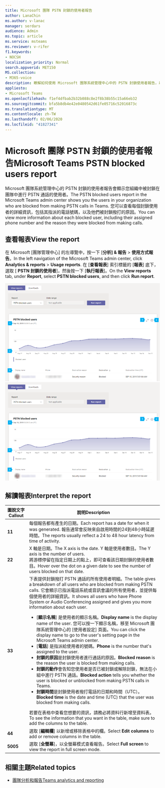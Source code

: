 ```yaml
---
title: Microsoft 團隊 PSTN 封鎖的使用者報告
author: LanaChin
ms.author: v-lanac
manager: serdars
audience: Admin
ms.topic: article
ms.service: msteams
ms.reviewer: v-rifer
f1.keywords:
- NOCSH
localization_priority: Normal
search.appverid: MET150
MS.collection:
- M365-voice
description: 瞭解如何使用 Microsoft 團隊系統管理中心中的 PSTN 封鎖使用者報告，以深入瞭解貴組織中被封鎖進行 PSTN 通話的小組使用者。
appliesto:
- Microsoft Teams
ms.openlocfilehash: f1ef4dfbab2b32b088c8e2f8b38b55c15a66eb32
ms.sourcegitcommit: bfa5b8db4e42e0480542d61fe05716c52016873c
ms.translationtype: MT
ms.contentlocale: zh-TW
ms.lasthandoff: 02/06/2020
ms.locfileid: "41827341"
---
```

# <a name="microsoft-teams-pstn-blocked-users-report"></a><span data-ttu-id="3af05-103">Microsoft 團隊 PSTN 封鎖的使用者報告</span><span class="sxs-lookup"><span data-stu-id="3af05-103">Microsoft Teams PSTN blocked users report</span></span>

<span data-ttu-id="3af05-104">Microsoft 團隊系統管理中心的 PSTN 封鎖的使用者報告會顯示您組織中被封鎖在團隊中進行 PSTN 通話的使用者。</span><span class="sxs-lookup"><span data-stu-id="3af05-104">The PSTN blocked users report in the Microsoft Teams admin center shows you the users in your organization who are blocked from making PSTN calls in Teams.</span></span> <span data-ttu-id="3af05-105">您可以查看每個封鎖使用者的詳細資訊，包括其指派的電話號碼，以及他們被封鎖撥打的原因。</span><span class="sxs-lookup"><span data-stu-id="3af05-105">You can view more information about each blocked user, including their assigned phone number and the reason they were blocked from making calls.</span></span>

## <a name="view-the-report"></a><span data-ttu-id="3af05-106">查看報表</span><span class="sxs-lookup"><span data-stu-id="3af05-106">View the report</span></span>

<span data-ttu-id="3af05-107">在 Microsoft [團隊管理中心] 的左導覽中，按一下 [**分析] & 報告** > **使用方式報告**。</span><span class="sxs-lookup"><span data-stu-id="3af05-107">In the left navigation of the Microsoft Teams admin center, click **Analytics & reports** > **Usage reports**.</span></span> <span data-ttu-id="3af05-108">在 [**查看報表**] 索引標籤的 [**報表**] 底下，選取 [ **PSTN 封鎖的使用者**]，然後按一下 [**執行報表**]。</span><span class="sxs-lookup"><span data-stu-id="3af05-108">On the **View reports** tab, under **Report**, select **PSTN blocked users**, and then click **Run report**.</span></span>

<span data-ttu-id="3af05-109">![系統管理中心的 PSTN 已封鎖使用者報告報告的螢幕擷取畫面](../media/teams-reports-pstn-blocked-users-with-callouts.png "使用編號標注的 Microsoft 團隊系統管理中心的 PSTN 已封鎖使用者報告螢幕擷取畫面")</span><span class="sxs-lookup"><span data-stu-id="3af05-109">![Screenshot of the PSTN blocked users report report in the admin center](../media/teams-reports-pstn-blocked-users-with-callouts.png "Screenshot of the PSTN blocked users report in the Microsoft Teams admin center with numbered callouts")</span></span>

## <a name="interpret-the-report"></a><span data-ttu-id="3af05-110">解讀報表</span><span class="sxs-lookup"><span data-stu-id="3af05-110">Interpret the report</span></span>

|<span data-ttu-id="3af05-111">圖說文字</span><span class="sxs-lookup"><span data-stu-id="3af05-111">Callout</span></span> |<span data-ttu-id="3af05-112">說明</span><span class="sxs-lookup"><span data-stu-id="3af05-112">Description</span></span>  |
|--------|-------------|
|<span data-ttu-id="3af05-113">**1**</span><span class="sxs-lookup"><span data-stu-id="3af05-113">**1**</span></span>   |<span data-ttu-id="3af05-114">每個報告都有產生的日期。</span><span class="sxs-lookup"><span data-stu-id="3af05-114">Each report has a date for when it was generated.</span></span> <span data-ttu-id="3af05-115">報告通常會反映來自啟用時間的24到48小時延遲時間。</span><span class="sxs-lookup"><span data-stu-id="3af05-115">The reports usually reflect a 24 to 48 hour latency from time of activity.</span></span> |
|<span data-ttu-id="3af05-116">**2**</span><span class="sxs-lookup"><span data-stu-id="3af05-116">**2**</span></span>   |<span data-ttu-id="3af05-117">X 軸是日期。</span><span class="sxs-lookup"><span data-stu-id="3af05-117">The X axis is the date.</span></span> <span data-ttu-id="3af05-118">Y 軸是使用者數目。</span><span class="sxs-lookup"><span data-stu-id="3af05-118">The Y axis is the number of users.</span></span> <br><span data-ttu-id="3af05-119">將游標停留在指定日期上的點上，即可查看該日期封鎖的使用者數目。</span><span class="sxs-lookup"><span data-stu-id="3af05-119">Hover over the dot on a given date to see the number of users blocked on that date.</span></span> |
|<span data-ttu-id="3af05-120">**3**</span><span class="sxs-lookup"><span data-stu-id="3af05-120">**3**</span></span>   |<span data-ttu-id="3af05-121">下表提供封鎖撥打 PSTN 通話的所有使用者明細。</span><span class="sxs-lookup"><span data-stu-id="3af05-121">The table gives a breakdown of all users who are blocked from making PSTN calls.</span></span>  <span data-ttu-id="3af05-122">它會顯示已指派電話系統或音訊會議的所有使用者，並提供每個使用者的詳細資訊。</span><span class="sxs-lookup"><span data-stu-id="3af05-122">It shows all users who have Phone System or Audio Conferencing assigned and gives you more information about each user.</span></span> <ul><li><span data-ttu-id="3af05-123">[**顯示名稱**] 是使用者的顯示名稱。</span><span class="sxs-lookup"><span data-stu-id="3af05-123">**Display name** is the display name of the user.</span></span> <span data-ttu-id="3af05-124">您可以按一下顯示名稱，移至 Microsoft 團隊系統管理中心的 [使用者設定] 頁面。</span><span class="sxs-lookup"><span data-stu-id="3af05-124">You can click the display name to go to the user's setting page in the Microsoft Teams admin center.</span></span> </li> <li><span data-ttu-id="3af05-125">[**電話**] 是指派給使用者的號碼。</span><span class="sxs-lookup"><span data-stu-id="3af05-125">**Phone** is the number that's assigned to the user.</span></span></li> <li><span data-ttu-id="3af05-126">**封鎖的原因**是封鎖使用者進行通話的原因。</span><span class="sxs-lookup"><span data-stu-id="3af05-126">**Blocked reason** is the reason the user is blocked from making calls.</span></span></li><li><span data-ttu-id="3af05-127">**封鎖的動作**會告知您使用者是否已被封鎖或解除封鎖，無法在小組中進行 PSTN 通話。</span><span class="sxs-lookup"><span data-stu-id="3af05-127">**Blocked action**  tells you whether the user is blocked or unblocked from making PSTN calls in Teams.</span></span></li> <li><span data-ttu-id="3af05-128">**封鎖時間**是封鎖使用者撥打電話的日期和時間（UTC）。</span><span class="sxs-lookup"><span data-stu-id="3af05-128">**Blocked time** is the date and time (UTC) that the user was blocked from making calls.</span></span></li></li> </ul><span data-ttu-id="3af05-129">若要在表格中查看您想要的資訊，請務必將資料行新增至資料表。</span><span class="sxs-lookup"><span data-stu-id="3af05-129">To see the information that you want in the table, make sure to add the columns to the table.</span></span> |
|<span data-ttu-id="3af05-130">**4**</span><span class="sxs-lookup"><span data-stu-id="3af05-130">**4**</span></span>   |<span data-ttu-id="3af05-131">選取 [**編輯欄**] 以新增或移除表格中的欄。</span><span class="sxs-lookup"><span data-stu-id="3af05-131">Select **Edit columns** to add or remove columns in the table.</span></span>|
|<span data-ttu-id="3af05-132">**500**</span><span class="sxs-lookup"><span data-stu-id="3af05-132">**5**</span></span>   |<span data-ttu-id="3af05-133">選取 [**全螢幕**]，以全螢幕模式查看報告。</span><span class="sxs-lookup"><span data-stu-id="3af05-133">Select **Full screen** to view the report in full screen mode.</span></span>|

## <a name="related-topics"></a><span data-ttu-id="3af05-134">相關主題</span><span class="sxs-lookup"><span data-stu-id="3af05-134">Related topics</span></span>

- [<span data-ttu-id="3af05-135">團隊分析和報告</span><span class="sxs-lookup"><span data-stu-id="3af05-135">Teams analytics and reporting</span></span>](teams-reporting-reference.md)